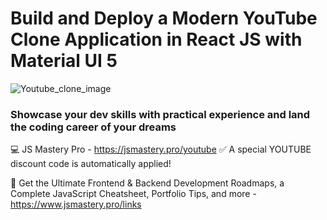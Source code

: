 # Build and Deploy a Modern YouTube Clone Application in React JS with Material UI 5

![Youtube_clone_image](https://user-images.githubusercontent.com/88485343/204121084-93dd99bf-1450-4b13-93b4-489cc0428038.png)


### Showcase your dev skills with practical experience and land the coding career of your dreams
💻 JS Mastery Pro - https://jsmastery.pro/youtube
✅ A special YOUTUBE discount code is automatically applied!

📙 Get the Ultimate Frontend & Backend Development Roadmaps, a Complete JavaScript Cheatsheet, Portfolio Tips, and more - https://www.jsmastery.pro/links
